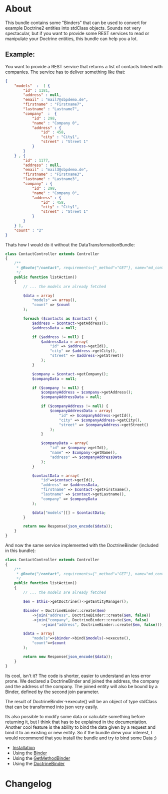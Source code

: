 About
=====

This bundle contains some "Binders" that can be used to convert for example Doctrine2 entities into stdClass objects.
Sounds not very spectacular, but if you want to provide some REST services to read or manipulate your Doctrine
entities, this bundle can help you a lot.

## Example:

You want to provide a REST service that returns a list of contacts linked with companies. The service has to deliver
something like that:

```json
{
    "models"  :  [ {
        "id" : 1181,
        "address" : null,
        "email" : "mail7@sbpdemo.de",
        "firstname" : "Firstname7",
        "lastname" : "Lastname7",
        "company"  :  {
            "id" : 298,
            "name" : "Company 0",
            "address" : {
                "id" : 458,
                "city" : "City1",
                "street" : "Street 1"
            }
        }
    } , {
        "id" : 1177,
        "address" : null,
        "email" : "mail3@sbpdemo.de",
        "firstname" : "Firstname3",
        "lastname" : "Lastname3",
        "company" : {
            "id" : 298,
            "name" : "Company 0",
            "address" : {
                "id" : 458,
                "city" : "City1",
                "street" : "Street 1"
            }
        }
    } ],
    "count" : "2"
}
```

Thats how I would do it without the DataTransformationBundle:

```php
class ContactController extends Controller
{
    /**
     * @Route("/contact", requirements={"_method"="GET"}, name="md_contact_list")
     */
    public function listAction()
    {
        // ... the models are already fetched

        $data = array(
            "models" => array(),
            "count" => $count
        );

        foreach ($contacts as $contact) {
            $address = $contact->getAddress();
            $addressData = null;

            if ($address != null) {
                $addressData = array(
                    "id" => $address->getId(),
                    "city" => $address->getCity(),
                    "street" => $address->getStreet()
                );
            }

            $company = $contact->getCompany();
            $companyData = null;

            if ($company != null) {
                $companyAddress = $company->getAddress();
                $companyAddressData = null;

                if ($companyAddress != null) {
                    $companyAddressData = array(
                        "id" => $companyAddress->getId(),
                        "city" => $companyAddress->getCity(),
                        "street" => $companyAddress->getStreet()
                    );
                }

                $companyData = array(
                    "id" => $company->getId(),
                    "name" => $company->getName(),
                    "address" => $companyAddressData
                );
            }

            $contactData = array(
                "id"=>$contact->getId(),
                "address" => $addressData,
                "firstname" => $contact->getFirstname(),
                "lastname" => $contact->getLastname(),
                "company" => $companyData
            );

            $data["models"][] = $contactData;
        }

        return new Response(json_encode($data));
    }
}
```

And now the same service implemented with the DoctrineBinder (included in this bundle):

```php
class ContactController extends Controller
{
    /**
     * @Route("/contact", requirements={"_method"="GET"}, name="md_contact_list")
     */
    public function listAction()
    {
        // ... the models are already fetched

        $em = $this->getDoctrine()->getEntityManager();

        $binder = DoctrineBinder::create($em)
            ->join("address", DoctrineBinder::create($em, false))
            ->join("company", DoctrineBinder::create($em, false)
                ->join("address", DoctrineBinder::create($em, false)));

        $data = array(
            "models"=>$binder->bind($models)->execute(),
            "count"=>$count
        );

        return new Response(json_encode($data));
    }
}
```

Its cool, isn't it? The code is shorter, easier to understand an less error prone. We declared
a DoctrineBinder and joined the address, the company and the address of the company.
The joined entity will also be bound by a Binder, defined by the second join parameter.

The result of DoctrineBinder->execute() will be an object of type stdClass that can be transformed into
json very easily.

Its also possible to modify some data or calculate something before returning it, but I think that has to be explained
in the documentation. Another cool feature is the ability to bind the data given by a request and
bind it to an existing or new entity. So if the bundle drew your interest, I would recommend that you install the
bundle and try to bind some Data ;)

- [Installation](DataTransformationBundle/tree/master/Resources/doc/installation.md)
- Using the [Binder](DataTransformationBundle/tree/master/Resources/doc/binder.md)
- Using the [GetMethodBinder](DataTransformationBundle/tree/master/Resources/doc/get_method_binder.md)
- Using the [DoctrineBinder](DataTransformationBundle/tree/master/Resources/doc/doctrine_binder.md)

Changelog
=========

